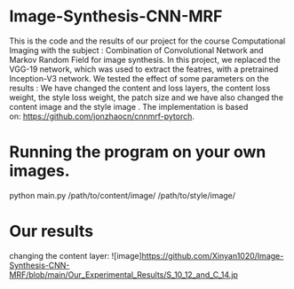 # Image-Synthesis-CNN-MRF
This is the code and the results of our project for the course Computational Imaging with the subject : Combination of Convolutional Network and Markov Random Field for image synthesis. 
In this project, we replaced the VGG-19 network, which was used to extract the featres, with a pretrained Inception-V3 network. We tested the effect of some parameters on the results : We have changed the content and loss layers, the content loss weight, the style loss weight, the patch size and we have also changed the content image and the style image . The implementation is based on: https://github.com/jonzhaocn/cnnmrf-pytorch.
# Running the program on your own images.
python main.py /path/to/content/image/ /path/to/style/image/
# Our results
changing the content layer:
![image]https://github.com/Xinyan1020/Image-Synthesis-CNN-MRF/blob/main/Our_Experimental_Results/S_10_12_and_C_14.jp
